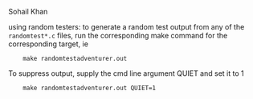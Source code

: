 Sohail Khan

using random testers:
to generate a random test output from any of the `randomtest*.c` files, run the corresponding
make command for the corresponding target, ie

```
    make randomtestadventurer.out
```

To suppress output, supply the cmd line argument QUIET and set it to 1

```
    make randomtestadventurer.out QUIET=1
```
